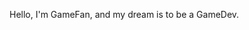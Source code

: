Hello, I'm GameFan, and my dream is to be a GameDev.

<!---
GameFan1515/GameFan1515 is a ✨ special ✨ repository because its `README.md` (this file) appears on your GitHub profile.
You can click the Preview link to take a look at your changes.
--->
